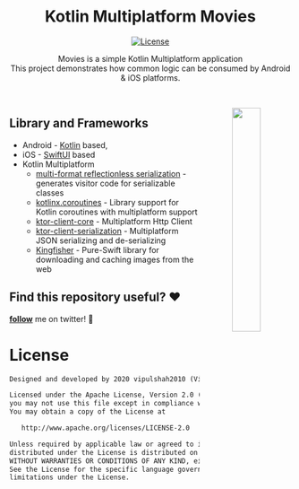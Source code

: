 <h1 align="center">Kotlin Multiplatform Movies</h1>

<p align="center">
  <a href="https://opensource.org/licenses/Apache-2.0"><img alt="License" src="https://img.shields.io/badge/License-Apache%202.0-blue.svg"/></a>
</p>

<p align="center">  
Movies is a simple Kotlin Multiplatform application<br>This project demonstrates how common logic can be consumed by Android & iOS platforms.<br>
</p>
</br>

<p align="center">
<img src="/previews/preview.gif" align="right" width="32%"/>
</p>

## Library and Frameworks
- Android - [Kotlin](https://kotlinlang.org/) based,
- iOS - [SwiftUI](https://developer.apple.com/documentation/swiftui) based
- Kotlin Multiplatform
    - [multi-format reflectionless serialization](https://github.com/Kotlin/kotlinx.serialization) - generates visitor code for serializable classes
    - [kotlinx.coroutines](https://github.com/Kotlin/kotlinx.coroutines) - Library support for Kotlin coroutines with multiplatform support
    - [ktor-client-core](https://ktor.io/clients/http-client/multiplatform.html) - Multiplatform Http Client
    - [ktor-client-serialization](https://ktor.io/clients/http-client/features/json-feature.html) - Multiplatform JSON serializing and de-serializing
    - [Kingfisher](https://github.com/onevcat/Kingfisher) - Pure-Swift library for downloading and caching images from the web

## Find this repository useful? :heart:
__[follow](https://twitter.com/_vipuls)__ me on twitter! 🤩

# License
```xml
Designed and developed by 2020 vipulshah2010 (Vipul Shah)

Licensed under the Apache License, Version 2.0 (the "License");
you may not use this file except in compliance with the License.
You may obtain a copy of the License at

   http://www.apache.org/licenses/LICENSE-2.0

Unless required by applicable law or agreed to in writing, software
distributed under the License is distributed on an "AS IS" BASIS,
WITHOUT WARRANTIES OR CONDITIONS OF ANY KIND, either express or implied.
See the License for the specific language governing permissions and
limitations under the License.
```
